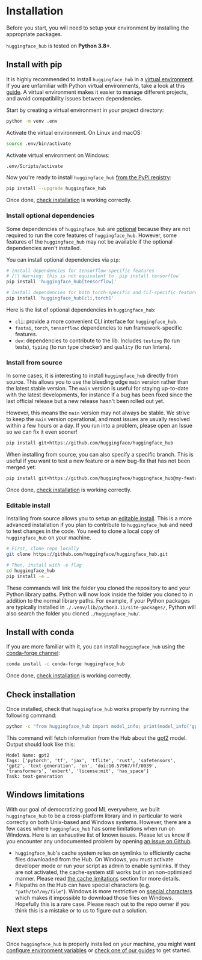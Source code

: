 <!--⚠️ Note that this file is in Markdown but contain specific syntax for our doc-builder (similar to MDX) that may not be
rendered properly in your Markdown viewer.
-->

# Installation

Before you start, you will need to setup your environment by installing the appropriate packages.

`huggingface_hub` is tested on **Python 3.8+**.

## Install with pip

It is highly recommended to install `huggingface_hub` in a [virtual environment](https://docs.python.org/3/library/venv.html).
If you are unfamiliar with Python virtual environments, take a look at this [guide](https://packaging.python.org/en/latest/guides/installing-using-pip-and-virtual-environments/).
A virtual environment makes it easier to manage different projects, and avoid compatibility issues between dependencies.

Start by creating a virtual environment in your project directory:

```bash
python -m venv .env
```

Activate the virtual environment. On Linux and macOS:

```bash
source .env/bin/activate
```

Activate virtual environment on Windows:

```bash
.env/Scripts/activate
```

Now you're ready to install `huggingface_hub` [from the PyPi registry](https://pypi.org/project/huggingface-hub/):

```bash
pip install --upgrade huggingface_hub
```

Once done, [check installation](#check-installation) is working correctly.

### Install optional dependencies

Some dependencies of `huggingface_hub` are [optional](https://setuptools.pypa.io/en/latest/userguide/dependency_management.html#optional-dependencies) because they are not required to run the core features of `huggingface_hub`. However, some features of the `huggingface_hub` may not be available if the optional dependencies aren't installed.

You can install optional dependencies via `pip`:
```bash
# Install dependencies for tensorflow-specific features
# /!\ Warning: this is not equivalent to `pip install tensorflow`
pip install 'huggingface_hub[tensorflow]'

# Install dependencies for both torch-specific and CLI-specific features.
pip install 'huggingface_hub[cli,torch]'
```

Here is the list of optional dependencies in `huggingface_hub`:
- `cli`: provide a more convenient CLI interface for `huggingface_hub`.
- `fastai`, `torch`, `tensorflow`: dependencies to run framework-specific features.
- `dev`: dependencies to contribute to the lib. Includes `testing` (to run tests), `typing` (to run type checker) and `quality` (to run linters).



### Install from source

In some cases, it is interesting to install `huggingface_hub` directly from source.
This allows you to use the bleeding edge `main` version rather than the latest stable version.
The `main` version is useful for staying up-to-date with the latest developments, for instance
if a bug has been fixed since the last official release but a new release hasn't been rolled out yet.

However, this means the `main` version may not always be stable. We strive to keep the
`main` version operational, and most issues are usually resolved
within a few hours or a day. If you run into a problem, please open an Issue so we can
fix it even sooner!

```bash
pip install git+https://github.com/huggingface/huggingface_hub
```

When installing from source, you can also specify a specific branch. This is useful if you
want to test a new feature or a new bug-fix that has not been merged yet:

```bash
pip install git+https://github.com/huggingface/huggingface_hub@my-feature-branch
```

Once done, [check installation](#check-installation) is working correctly.

### Editable install

Installing from source allows you to setup an [editable install](https://pip.pypa.io/en/stable/topics/local-project-installs/#editable-installs).
This is a more advanced installation if you plan to contribute to `huggingface_hub`
and need to test changes in the code. You need to clone a local copy of `huggingface_hub`
on your machine.

```bash
# First, clone repo locally
git clone https://github.com/huggingface/huggingface_hub.git

# Then, install with -e flag
cd huggingface_hub
pip install -e .
```

These commands will link the folder you cloned the repository to and your Python library paths.
Python will now look inside the folder you cloned to in addition to the normal library paths.
For example, if your Python packages are typically installed in `./.venv/lib/python3.11/site-packages/`,
Python will also search the folder you cloned `./huggingface_hub/`.

## Install with conda

If you are more familiar with it, you can install `huggingface_hub` using the [conda-forge channel](https://anaconda.org/conda-forge/huggingface_hub):


```bash
conda install -c conda-forge huggingface_hub
```

Once done, [check installation](#check-installation) is working correctly.

## Check installation

Once installed, check that `huggingface_hub` works properly by running the following command:

```bash
python -c "from huggingface_hub import model_info; print(model_info('gpt2'))"
```

This command will fetch information from the Hub about the [gpt2](https://huggingface.co/gpt2) model.
Output should look like this:

```text
Model Name: gpt2
Tags: ['pytorch', 'tf', 'jax', 'tflite', 'rust', 'safetensors', 'gpt2', 'text-generation', 'en', 'doi:10.57967/hf/0039', 'transformers', 'exbert', 'license:mit', 'has_space']
Task: text-generation
```

## Windows limitations

With our goal of democratizing good ML everywhere, we built `huggingface_hub` to be a
cross-platform library and in particular to work correctly on both Unix-based and Windows
systems. However, there are a few cases where `huggingface_hub` has some limitations when
run on Windows. Here is an exhaustive list of known issues. Please let us know if you
encounter any undocumented problem by opening [an issue on Github](https://github.com/huggingface/huggingface_hub/issues/new/choose).

- `huggingface_hub`'s cache system relies on symlinks to efficiently cache files downloaded
from the Hub. On Windows, you must activate developer mode or run your script as admin to
enable symlinks. If they are not activated, the cache-system still works but in an non-optimized
manner. Please read [the cache limitations](./guides/manage-cache#limitations) section for more details.
- Filepaths on the Hub can have special characters (e.g. `"path/to?/my/file"`). Windows is
more restrictive on [special characters](https://learn.microsoft.com/en-us/windows/win32/intl/character-sets-used-in-file-names)
which makes it impossible to download those files on Windows. Hopefully this is a rare case.
Please reach out to the repo owner if you think this is a mistake or to us to figure out
a solution.


## Next steps

Once `huggingface_hub` is properly installed on your machine, you might want
[configure environment variables](package_reference/environment_variables) or [check one of our guides](guides/overview) to get started.